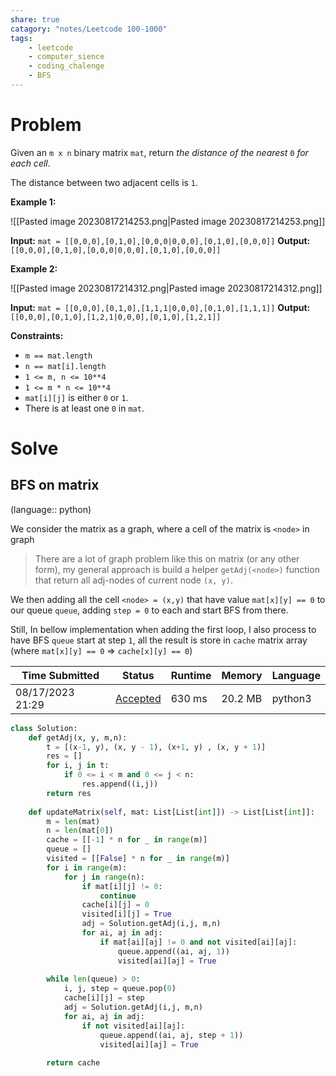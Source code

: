 ```yaml
---
share: true
catagory: "notes/Leetcode 100-1000"
tags:
    - leetcode
    - computer_sience
    - coding_chalenge
    - BFS
---
```


# Problem

Given an `m x n` binary matrix `mat`, return _the distance of the nearest_ `0` _for each cell_.

The distance between two adjacent cells is `1`.

**Example 1:**

![[Pasted image 20230817214253.png|Pasted image 20230817214253.png]]

**Input:** `mat = [[0,0,0],[0,1,0],[0,0,0|0,0,0],[0,1,0],[0,0,0]]`
**Output:** `[[0,0,0],[0,1,0],[0,0,0|0,0,0],[0,1,0],[0,0,0]]`

**Example 2:**

![[Pasted image 20230817214312.png|Pasted image 20230817214312.png]]

**Input:** `mat = [[0,0,0],[0,1,0],[1,1,1|0,0,0],[0,1,0],[1,1,1]]`
**Output:** `[[0,0,0],[0,1,0],[1,2,1|0,0,0],[0,1,0],[1,2,1]]`

**Constraints:**

- `m == mat.length`
- `n == mat[i].length`
- `1 <= m, n <= 10**4`
- `1 <= m * n <= 10**4`
- `mat[i][j]` is either `0` or `1`.
- There is at least one `0` in `mat`.

# Solve
## BFS on matrix
(language:: python)

We consider the matrix as a graph, where a cell of the matrix is `<node>` in graph

> There are a lot of graph problem like this on matrix (or any other form), my general approach is build a helper `getAdj(<node>)` function that return all adj-nodes of current node `(x, y)`.

We then adding all the cell `<node> = (x,y)` that have value `mat[x][y] == 0` to our queue `queue`, adding `step = 0` to each and start BFS from there.

Still, In bellow implementation when adding the first loop, I also process to have BFS `queue` start at step `1`, all the result is store in `cache` matrix array (where `mat[x][y] == 0` => `cache[x][y] == 0`)

|Time Submitted|Status|Runtime|Memory|Language|
|---|---|---|---|---|
|08/17/2023 21:29|[Accepted](https://leetcode.com/submissions/detail/1024015254/)|630 ms|20.2 MB|python3|

```python
class Solution:
    def getAdj(x, y, m,n):
        t = [(x-1, y), (x, y - 1), (x+1, y) , (x, y + 1)]
        res = []
        for i, j in t:
            if 0 <= i < m and 0 <= j < n:
                res.append((i,j))
        return res
    
    def updateMatrix(self, mat: List[List[int]]) -> List[List[int]]:
        m = len(mat)
        n = len(mat[0])
        cache = [[-1] * n for _ in range(m)]
        queue = []
        visited = [[False] * n for _ in range(m)]
        for i in range(m):
            for j in range(n):
                if mat[i][j] != 0:
                    continue
                cache[i][j] = 0
                visited[i][j] = True
                adj = Solution.getAdj(i,j, m,n)
                for ai, aj in adj:
                    if mat[ai][aj] != 0 and not visited[ai][aj]:
                        queue.append((ai, aj, 1))
                        visited[ai][aj] = True
        
        while len(queue) > 0:
            i, j, step = queue.pop(0)
            cache[i][j] = step
            adj = Solution.getAdj(i,j, m,n)
            for ai, aj in adj:
                if not visited[ai][aj]:
                    queue.append((ai, aj, step + 1))
                    visited[ai][aj] = True
            
        return cache
```
